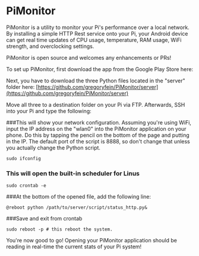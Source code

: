# PiMonitor

PiMonitor is a utility to monitor your Pi's performance over a local network.  By installing a simple HTTP Rest service onto your Pi, your Android device can get real time updates of CPU usage, temperature, RAM usage, WiFi strength, and overclocking settings.

PiMonitor is open source and welcomes any enhancements or PRs!

To set up PiMonitor, first download the app from the Google Play Store here:

Next, you have to download the three Python files located in the "server" folder here:
[https://github.com/gregoryfein/PiMonitor/server](https://github.com/gregoryfein/PiMonitor/server)

Move all three to a destination folder on your Pi via FTP.  Afterwards, SSH into your Pi and type the following:

###This will show your network configuration.  Assuming you're using WiFi, input the IP address on the "wlan0" into the PiMonitor application on your phone.  Do this by tapping the pencil on the bottom of the page and putting in the IP.  The default port of the script is 8888, so don't change that unless you actually change the Python script.
```
sudo ifconfig 
```

### This will open the built-in scheduler for Linus
```
sudo crontab -e 
```

###At the bottom of the opened file, add the following line:
```
@reboot python /path/to/server/script/status_http.py&
```

###Save and exit from crontab
```
sudo reboot -p # this reboot the system.
```

You're now good to go!  Opening your PiMonitor application should be reading in real-time the current stats of your Pi system!
